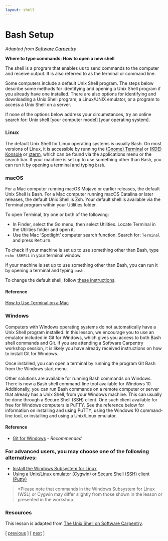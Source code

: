 ```yaml
---
layout: shell
---
```


# Bash Setup
_Adapted from [Software Carpentry]("https://software-carpentry.org")_

**Where to type commands: How to open a new shell**
  <p>The shell is a program that enables us to send commands to the computer and receive output. It is also referred to as the terminal or command line.</p>

  <p>Some computers include a default Unix Shell program. 
The steps below describe some methods for identifying and opening a Unix Shell program if you already have one installed. 
There are also options for identifying and downloading a Unix Shell program, a Linux/UNIX emulator, or a program to access a Unix Shell on a server.</p>

  <p>If none of the options below address your circumstances, try an online search for: Unix shell [your computer model] [your operating system].</p>

  <h3 id="linux">Linux</h3>
  <p>The default Unix Shell for Linux operating systems is usually Bash.
On most versions of Linux, it is accessible by running the <a href="https://help.gnome.org/users/gnome-terminal/stable/">(Gnome) Terminal</a>
or <a href="https://konsole.kde.org/">(KDE) Konsole</a>
or <a href="https://en.wikipedia.org/wiki/Xterm">xterm</a>,
which can be found via the applications menu or the search bar.
If your machine is set up to use something other than Bash, you can run it by opening a terminal and typing <code class="language-plaintext highlighter-rouge">bash</code>.</p>

  <h3 id="macos">macOS</h3>
  <p>For a Mac computer running macOS Mojave or earlier releases, the default Unix Shell is Bash.
For a Mac computer running macOS Catalina or later releases, the default Unix Shell is Zsh.
Your default shell is available via the Terminal program within your Utilities folder.</p>

  <p>To open Terminal, try one or both of the following:</p>
  <ul>
    <li>In Finder, select the Go menu, then select Utilities. Locate Terminal in the Utilities folder and open it.</li>
    <li>Use the Mac ‘Spotlight’ computer search function. Search for: <code class="language-plaintext highlighter-rouge">Terminal</code> and press <kbd>Return</kbd>.</li>
  </ul>

  <p>To check if your machine is set up to use something other than Bash, type <code class="language-plaintext highlighter-rouge">echo $SHELL</code> in your terminal window.</p>

  <p>If your machine is set up to use something other than Bash, you can run it by opening a terminal and typing <code class="language-plaintext highlighter-rouge">bash</code>.</p>

  To change the default shell, follow [these instructions](https://www.howtogeek.com/444596/how-to-change-the-default-shell-to-bash-in-macos-catalina/).


  <h4 id="reference">Reference</h4>
  <p><a href="http://www.macworld.co.uk/feature/mac-software/how-use-terminal-on-mac-3608274/">How to Use Terminal on a Mac</a></p>

  <h3 id="windows">Windows</h3>
  <p>Computers with Windows operating systems do not automatically have a Unix Shell program installed.
In this lesson, we encourage you to use an emulator included in Git for Windows, 
which gives you access to both Bash shell commands and Git. 
If you are attending a Software Carpentry workshop session, it is likely you have already received instructions on how to install Git for Windows.</p>

  <p>Once installed, you can open a terminal by running the program Git Bash from the Windows start menu.</p>

  <p>Other solutions are available for running Bash commands on Windows. 
There is now a Bash shell command-line tool available for Windows 10. 
Additionally, you can run Bash commands on a remote computer or server that already has a Unix Shell, from your Windows machine. 
This can usually be done through a Secure Shell (SSH) client. 
One such client available for free for Windows computers is PuTTY. 
See the reference below for information on installing and using PuTTY, 
using the Windows 10 command-line tool, or installing and using a Unix/Linux emulator.</p>

  <h4 id="reference-1">Reference</h4>
  <ul>
    <li><a href="https://git-for-windows.github.io/">Git for Windows</a> - <em>Recommended</em></li>
  </ul>

  <h3 id="for-advanced-users-you-may-choose-one-of-the-following-alternatives">For advanced users, you may choose one of the following alternatives:</h3>
  <ul>
    <li><a href="https://docs.microsoft.com/en-us/windows/wsl/install-win10">Install the Windows Subsystem for Linux</a></li>
    <li><a href="http://faculty.smu.edu/reynolds/unixtut/windows.html">Using a Unix/Linux emulator (Cygwin) or Secure Shell (SSH) client (Putty)</a></li>
  </ul>
<blockquote>
  <p>*Please note that commands in the Windows Subsystem for Linux (WSL) or Cygwin may differ slightly from those shown in the lesson or presented in the workshop.</p>
</blockquote>

### Resources
This lesson is adapted from [The Unix Shell on Software Carpentry](http://swcarpentry.github.io/shell-novice/).


<span class="lesson">
    [&nbsp;<a href="/shell">previous</a>&nbsp;]
    [&nbsp;<a href="/shell/navigating">next</a>&nbsp;]  
</span>
